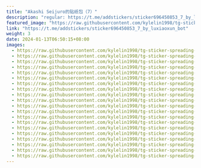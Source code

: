 ```yaml
---
title: "Akashi Seijuro的贴纸包（7）"
description: "regular: https://t.me/addstickers/sticker696450853_7_by_luxiaoxun_bot"
featured_image: "https://raw.githubusercontent.com/kylelin1998/tg-sticker-spreading-worldwide-images/main/img/e19564ca-bb85-421c-a574-96c2c994c71b.jpg"
link: "https://t.me/addstickers/sticker696450853_7_by_luxiaoxun_bot"
weight: 3
date: 2024-01-13T06:50:15+08:00
images:
  - https://raw.githubusercontent.com/kylelin1998/tg-sticker-spreading-worldwide-images/main/img/e19564ca-bb85-421c-a574-96c2c994c71b.jpg
  - https://raw.githubusercontent.com/kylelin1998/tg-sticker-spreading-worldwide-images/main/img/d61f9be4-df03-4d5a-be00-f13a3c7dfea9.jpg
  - https://raw.githubusercontent.com/kylelin1998/tg-sticker-spreading-worldwide-images/main/img/5b322674-be0a-4170-9fb8-f63afaa3696c.jpg
  - https://raw.githubusercontent.com/kylelin1998/tg-sticker-spreading-worldwide-images/main/img/32932040-4786-49dc-a123-cdbdf344e946.jpg
  - https://raw.githubusercontent.com/kylelin1998/tg-sticker-spreading-worldwide-images/main/img/b2abb3b7-ca95-4467-b4a1-9aa190c3239b.jpg
  - https://raw.githubusercontent.com/kylelin1998/tg-sticker-spreading-worldwide-images/main/img/36982365-e1b6-4c66-944c-ce9c47a54b92.jpg
  - https://raw.githubusercontent.com/kylelin1998/tg-sticker-spreading-worldwide-images/main/img/38769659-f323-47cd-bcbd-e2a585cf8074.jpg
  - https://raw.githubusercontent.com/kylelin1998/tg-sticker-spreading-worldwide-images/main/img/edd22421-b9f1-4ae6-8aa5-a4c9e369110e.jpg
  - https://raw.githubusercontent.com/kylelin1998/tg-sticker-spreading-worldwide-images/main/img/bd09b5e8-0f71-4c83-bd08-f6431cc238ef.jpg
  - https://raw.githubusercontent.com/kylelin1998/tg-sticker-spreading-worldwide-images/main/img/7b30cf8f-0cb9-417e-bcec-1685cc314814.jpg
  - https://raw.githubusercontent.com/kylelin1998/tg-sticker-spreading-worldwide-images/main/img/e6e044cb-0438-43c8-9e72-4512e9a81030.jpg
  - https://raw.githubusercontent.com/kylelin1998/tg-sticker-spreading-worldwide-images/main/img/1ee3ae69-d287-4683-8796-e051441f657c.jpg
  - https://raw.githubusercontent.com/kylelin1998/tg-sticker-spreading-worldwide-images/main/img/21fb830e-9460-4e6e-b0f8-afb548dfa8e9.jpg
  - https://raw.githubusercontent.com/kylelin1998/tg-sticker-spreading-worldwide-images/main/img/6b20c481-446c-4dcd-b3be-e68cd842eb54.jpg
  - https://raw.githubusercontent.com/kylelin1998/tg-sticker-spreading-worldwide-images/main/img/d44b7144-264c-4eed-ae55-9e5a9fc66b4a.jpg
  - https://raw.githubusercontent.com/kylelin1998/tg-sticker-spreading-worldwide-images/main/img/65073331-450f-4e68-bb24-52a6d255eae2.jpg
  - https://raw.githubusercontent.com/kylelin1998/tg-sticker-spreading-worldwide-images/main/img/245096bb-133e-44a8-a8b4-13953d58ea53.jpg
  - https://raw.githubusercontent.com/kylelin1998/tg-sticker-spreading-worldwide-images/main/img/1978ab43-fce8-4fdf-8aeb-2c0b4f01e1bc.jpg
  - https://raw.githubusercontent.com/kylelin1998/tg-sticker-spreading-worldwide-images/main/img/a1092ee6-a770-46b3-b9f2-d902d5b0136e.jpg
  - https://raw.githubusercontent.com/kylelin1998/tg-sticker-spreading-worldwide-images/main/img/17e0544c-f032-4d22-a74c-883c4946f366.jpg
---
```

